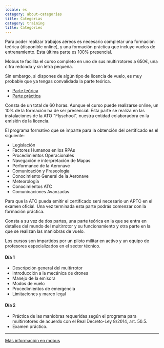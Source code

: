 ```yaml
---
locale: es
category: about-categories
title: Categorias
category: training
title: Categories
---
```


Para poder realizar trabajos aéreos es necesario completar
una formación teórica (disponible online), y una formación
práctica que incluye vuelos de entrenamiento. Esta última
parte es 100% presencial.

Mobus te facilita el curso completo en uno de sus
multirrotores a 650€, una cifra redonda y sin letra pequeña.

Sin embargo, si dispones de algún tipo de licencia de vuelo,
es muy probable que ya tengas convalidada la parte teórica.

<div class="nk-tabs">
  <ul class="nav nav-tabs nav-tabs-fill" role="tablist">
    <li class="nav-item">
      <a class="nav-link active" href="#tabs-1-1" role="tab" data-toggle="tab">Parte teórica</a>
    </li>
    <li class="nav-item">
      <a class="nav-link" href="#tabs-1-2" role="tab" data-toggle="tab">Parte práctica</a>
    </li>
  </ul>
<div class="tab-content">
  <div role="tabpanel" class="tab-pane fade show active" id="tabs-1-1">
    <div class="nk-gap"></div>
<p>
Consta de un total de 60 horas. Aunque el curso puede realizarse online, un 10% de la formación ha de ser presencial. Esta parte se realiza en las instalaciones de la ATO "Flyschool", nuestra entidad colaboradora en la emisión de la licencia.
</p>

<p>
El programa formativo que se imparte para la obtención del certificado es el siguiente:
</p>

<ul class="text-white">
<li>
Legislación
</li>
<li>
Factores Humanos en los RPAs
</li>
<li>
Procedimientos Operacionales
</li>
<li>
Navegación e interpretación de Mapas
</li>
<li>
Performance de la Aeronave
</li>
<li>
Comunicación y Fraseología
</li>
<li>
Conocimiento General de la Aeronave
</li>
<li>
Meteorología
</li>
<li>
Conocimientos ATC
</li>
<li>
Comunicaciones Avanzadas
</li>
</ul>

<p>
Para que la ATO pueda emitir el certificado será necesario un APTO en el examen oficial. Una vez terminada esta parte podrás comenzar con la formación práctica.
</p>
  </div>
  <div role="tabpanel" class="tab-pane fade" id="tabs-1-2">
    <div class="nk-gap"></div>
<p>
Consta a su vez de dos partes, una parte teórica en la que se entra en detalles del mundo del multirrotor y su funcionamiento y otra parte en la que se realizan las maniobras de vuelo.

Los cursos son impartidos por un piloto militar en activo y un equipo de profesores especializados en el sector técnico.
</p>

<h4 id="por-qué-drones">Día 1</h4>
<ul class="text-white">
<li>
Descripción general del multirrotor
</li>
<li>
Introducción a la mecánica de drones
</li>
<li>
Manejo de la emisora
</li>
<li>
Modos de vuelo
</li>
<li>
Procedimientos de emergencia
</li>
<li>
Limitaciones y marco legal
</li>
</ul>

<h4 id="por-qué-drones">Día 2</h4>
<ul class="text-white">
<li>
Práctica de las maniobras requeridas según el programa para multirrotores de acuerdo con el Real Decreto-Ley 8/2014, art. 50.5.
</li>
<li>
Examen práctico.
</li>
</ul>

  </div>
</div>
</div>

<hr/>

<span class="nk-post-title h5"><a target="_blank" href="http://www.mobus.es">Más información en mobus</a></span>

